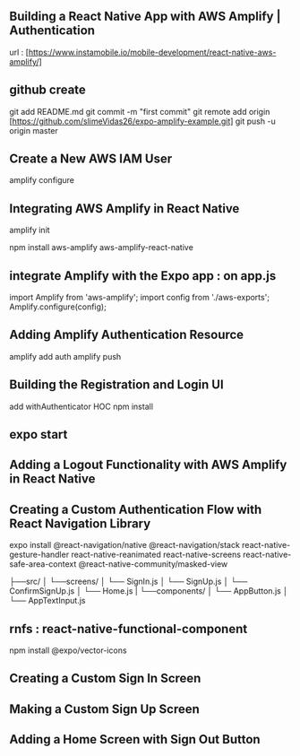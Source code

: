 ## Building a React Native App with AWS Amplify | Authentication

url : [https://www.instamobile.io/mobile-development/react-native-aws-amplify/]

## github create

git add README.md
git commit -m "first commit"
git remote add origin [https://github.com/slimeVidas26/expo-amplify-example.git]
git push -u origin master

## Create a New AWS IAM User

amplify configure

## Integrating AWS Amplify in React Native

amplify init

npm install aws-amplify aws-amplify-react-native

## integrate Amplify with the Expo app : on app.js

import Amplify from 'aws-amplify';
import config from './aws-exports';
Amplify.configure(config);

## Adding Amplify Authentication Resource

amplify add auth
amplify push

## Building the Registration and Login UI

add withAuthenticator HOC
npm install

## expo start

## Adding a Logout Functionality with AWS Amplify in React Native

## Creating a Custom Authentication Flow with React Navigation Library

expo install @react-navigation/native @react-navigation/stack react-native-gesture-handler react-native-reanimated react-native-screens react-native-safe-area-context @react-native-community/masked-view

├──src/
│  └──screens/
│    └── SignIn.js
│    └── SignUp.js
│    └── ConfirmSignUp.js
│    └── Home.js
|  └──components/
│    └── AppButton.js
│    └── AppTextInput.js


## rnfs : react-native-functional-component

 npm install @expo/vector-icons

 ## Creating a Custom Sign In Screen

 ## Making a Custom Sign Up Screen

 ## Adding a Home Screen with Sign Out Button
